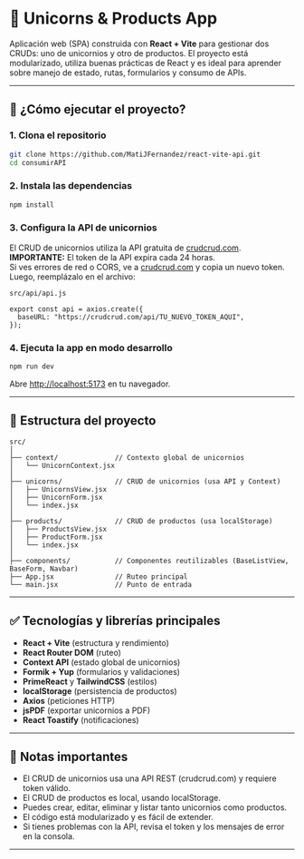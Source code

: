 # 🦄 Unicorns & Products App

Aplicación web (SPA) construida con **React + Vite** para gestionar dos CRUDs: uno de unicornios y otro de productos. El proyecto está modularizado, utiliza buenas prácticas de React y es ideal para aprender sobre manejo de estado, rutas, formularios y consumo de APIs.

---

## 🚀 ¿Cómo ejecutar el proyecto?

### 1. Clona el repositorio

```bash
git clone https://github.com/MatiJFernandez/react-vite-api.git
cd consumirAPI
```

### 2. Instala las dependencias

```bash
npm install
```

### 3. Configura la API de unicornios

El CRUD de unicornios utiliza la API gratuita de [crudcrud.com](https://crudcrud.com/).  
**IMPORTANTE:** El token de la API expira cada 24 horas.  
Si ves errores de red o CORS, ve a [crudcrud.com](https://crudcrud.com/) y copia un nuevo token.  
Luego, reemplázalo en el archivo:

```
src/api/api.js

export const api = axios.create({
  baseURL: "https://crudcrud.com/api/TU_NUEVO_TOKEN_AQUI",
});
```

### 4. Ejecuta la app en modo desarrollo

```bash
npm run dev
```

Abre [http://localhost:5173](http://localhost:5173) en tu navegador.

---

## 📁 Estructura del proyecto

```
src/
│
├── context/              // Contexto global de unicornios
│   └── UnicornContext.jsx
│
├── unicorns/             // CRUD de unicornios (usa API y Context)
│   ├── UnicornsView.jsx
│   ├── UnicornForm.jsx
│   └── index.jsx
│
├── products/             // CRUD de productos (usa localStorage)
│   ├── ProductsView.jsx
│   ├── ProductForm.jsx
│   └── index.jsx
│
├── components/           // Componentes reutilizables (BaseListView, BaseForm, Navbar)
├── App.jsx               // Ruteo principal
└── main.jsx              // Punto de entrada
```

---

## ✅ Tecnologías y librerías principales

- **React + Vite** (estructura y rendimiento)
- **React Router DOM** (ruteo)
- **Context API** (estado global de unicornios)
- **Formik + Yup** (formularios y validaciones)
- **PrimeReact** y **TailwindCSS** (estilos)
- **localStorage** (persistencia de productos)
- **Axios** (peticiones HTTP)
- **jsPDF** (exportar unicornios a PDF)
- **React Toastify** (notificaciones)

---

## 📝 Notas importantes

- El CRUD de unicornios usa una API REST (crudcrud.com) y requiere token válido.
- El CRUD de productos es local, usando localStorage.
- Puedes crear, editar, eliminar y listar tanto unicornios como productos.
- El código está modularizado y es fácil de extender.
- Si tienes problemas con la API, revisa el token y los mensajes de error en la consola.

---
